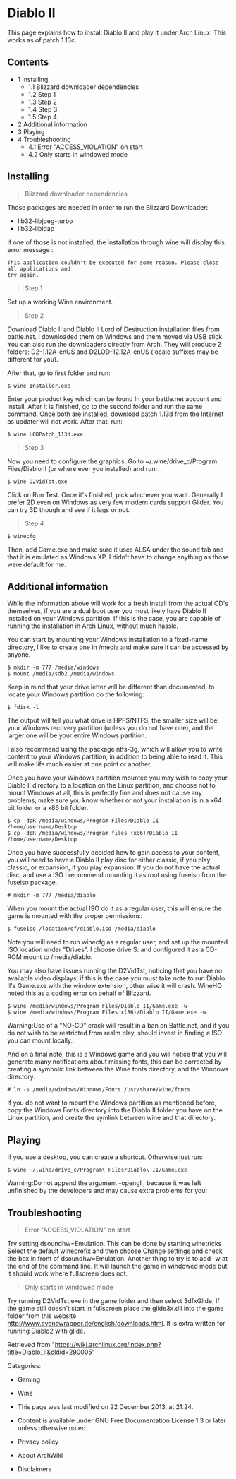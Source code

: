 Diablo II
=========

This page explains how to install Diablo II and play it under Arch
Linux. This works as of patch 1.13c.

Contents
--------

-   1 Installing
    -   1.1 Blizzard downloader dependencies
    -   1.2 Step 1
    -   1.3 Step 2
    -   1.4 Step 3
    -   1.5 Step 4
-   2 Additional information
-   3 Playing
-   4 Troubleshooting
    -   4.1 Error "ACCESS_VIOLATION" on start
    -   4.2 Only starts in windowed mode

Installing
----------

> Blizzard downloader dependencies

Those packages are needed in order to run the Blizzard Downloader:

-   lib32-libjpeg-turbo
-   lib32-libldap

If one of those is not installed, the installation through wine will
display this error message :

    This application couldn't be executed for some reason. Please close all applications and 
    try again.

> Step 1

Set up a working Wine environment.

> Step 2

Download Diablo II and Diablo II Lord of Destruction installation files
from battle.net. I downloaded them on Windows and them moved via USB
stick. You can also run the downloaders directly from Arch. They will
produce 2 folders: D2-1.12A-enUS and D2LOD-12.12A-enUS (locale suffixes
may be different for you).

After that, go to first folder and run:

    $ wine Installer.exe

Enter your product key which can be found In your battle.net account and
install. After it is finished, go to the second folder and run the same
command. Once both are installed, download patch 1.13d from the Internet
as updater will not work. After that, run:

    $ wine LODPatch_113d.exe

> Step 3

Now you need to configure the graphics. Go to
~/.wine/drive_c/Program Files/Diablo II (or where ever you installed)
and run:

    $ wine D2VidTst.exe

Click on Run Test. Once it's finished, pick whichever you want.
Generally I prefer 2D even on Windows as very few modern cards support
Glider. You can try 3D though and see if it lags or not.

> Step 4

    $ winecfg

Then, add Game.exe and make sure it uses ALSA under the sound tab and
that it is emulated as Windows XP. I didn't have to change anything as
those were default for me.

Additional information
----------------------

While the information above will work for a fresh install from the
actual CD's themselves, if you are a dual boot user you most likely have
Diablo II installed on your Windows partition. If this is the case, you
are capable of running the installation in Arch Linux, without much
hassle.

You can start by mounting your Windows installation to a fixed-name
directory, I like to create one in /media and make sure it can be
accessed by anyone.

    $ mkdir -m 777 /media/windows
    $ mount /media/sdb2 /media/windows

Keep in mind that your drive letter will be different than documented,
to locate your Windows partition do the following:

    $ fdisk -l

The output will tell you what drive is HPFS/NTFS, the smaller size will
be your Windows recovery partition (unless you do not have one), and the
larger one will be your entire Windows partition.

I also recommend using the package ntfs-3g, which will allow you to
write content to your Windows partition, in addition to being able to
read it. This will make life much easier at one point or another.

Once you have your Windows partition mounted you may wish to copy your
Diablo II directory to a location on the Linux partition, and choose not
to mount Windows at all, this is perfectly fine and does not cause any
problems, make sure you know whether or not your installation is in a
x64 bit folder or a x86 bit folder.

    $ cp -dpR /media/windows/Program Files/Diablo II /home/username/Desktop
    $ cp -dpR /media/windows/Program files (x86)/Diablo II /home/username/Desktop

Once you have successfully decided how to gain access to your content,
you will need to have a Diablo II play disc for either classic, if you
play classic, or expansion, if you play expansion. If you do not have
the actual disc, and use a ISO I recommend mounting it as root using
fuseiso from the fuseiso package.

    # mkdir -m 777 /media/diablo

When you mount the actual ISO do it as a regular user, this will ensure
the game is mounted with the proper permissions:

    $ fuseiso /location/of/diablo.iso /media/diablo

Note:you will need to run winecfg as a regular user, and set up the
mounted ISO location under "Drives". I choose drive S: and configured it
as a CD-ROM mount to /media/diablo.

You may also have issues running the D2VidTst, noticing that you have no
available video displays, if this is the case you must take note to run
Diablo II's Game.exe with the window extension, other wise it will
crash. WineHQ noted this as a coding error on behalf of Blizzard.

    $ wine /media/windows/Program Files/Diablo II/Game.exe -w
    $ wine /media/windows/Program Files x(86)/Diablo II/Game.exe -w

Warning:Use of a "NO-CD" crack will result in a ban on Battle.net, and
if you do not wish to be restricted from realm play, should invest in
finding a ISO you can mount locally.

And on a final note, this is a Windows game and you will notice that you
will generate many notifications about missing fonts, this can be
corrected by creating a symbolic link between the Wine fonts directory,
and the Windows directory.

    # ln -s /media/windows/Windows/Fonts /usr/share/wine/fonts

If you do not want to mount the Windows partition as mentioned before,
copy the Windows Fonts directory into the Diablo II folder you have on
the Linux partition, and create the symlink between wine and that
directory.

Playing
-------

If you use a desktop, you can create a shortcut. Otherwise just run:

    $ wine ~/.wine/drive_c/Program\ Files/Diablo\ II/Game.exe

Warning:Do not append the argument -opengl , because it was left
unfinished by the developers and may cause extra problems for you!

Troubleshooting
---------------

> Error "ACCESS_VIOLATION" on start

Try setting dsoundhw=Emulation. This can be done by starting winetricks
Select the default wineprefix and then choose Change settings and check
the box in front of dsoundhw=Emulation. Another thing to try is to add
-w at the end of the command line. It will launch the game in windowed
mode but it should work where fullscreen does not.

> Only starts in windowed mode

Try running D2VidTst.exe in the game folder and then select 3dfxGlide.
If the game still doesn't start in fullscreen place the glide3x.dll into
the game folder from this website
http://www.svenswrapper.de/english/downloads.html. It is extra written
for running Diablo2 with glide.

Retrieved from
"https://wiki.archlinux.org/index.php?title=Diablo_II&oldid=290005"

Categories:

-   Gaming
-   Wine

-   This page was last modified on 22 December 2013, at 21:24.
-   Content is available under GNU Free Documentation License 1.3 or
    later unless otherwise noted.
-   Privacy policy
-   About ArchWiki
-   Disclaimers
